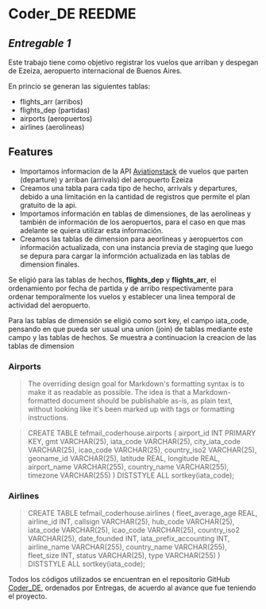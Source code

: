 # Coder_DE REEDME

## _Entregable 1_

Este trabajo tiene como objetivo registrar los vuelos que arriban y despegan de Ezeiza, aeropuerto internacional de Buenos Aires.

En princio se generan las siguientes tablas:
- flights_arr (arribos)
- flights_dep (partidas)
- airports (aeropuertos)
- airlines (aerolineas)

## Features

- Importamos informacion de la API [Aviationstack](https://aviationstack.com/) de vuelos que parten (departure) y arriban (arrivals) del aeropuerto Ezeiza
- Creamos una tabla para cada tipo de hecho, arrivals y departures, debido a una limitación en la cantidad de registros que permite el plan gratuito de la api. 
- Importamos información en tablas de dimensiones, de las aerolineas y también de información de los aeropuertos, para el caso en que mas adelante se quiera utilizar esta información.
- Creamos las tablas de dimension para aeorlineas y aeropuertos con información actualizada, con una instancia previa de staging que luego se depura para cargar la informción actualizada en las tablas de dimension finales.

Se eligió para las tablas de hechos, **flights_dep** y **flights_arr**, el ordenamiento por fecha de partida y de arribo respectivamente para ordenar temporalmente los vuelos y establecer una linea temporal de actividad del aeropuerto. 

Para las tablas de dimensión se eligió como sort key, el campo iata_code, pensando en que pueda ser usual una union (join) de tablas mediante este campo y las tablas de hechos. Se muestra a continuacion la creacion de las tablas de dimension

### Airports

> The overriding design goal for Markdown's
> formatting syntax is to make it as readable
> as possible. The idea is that a
> Markdown-formatted document should be
> publishable as-is, as plain text, without
> looking like it's been marked up with tags
> or formatting instructions.


>CREATE TABLE tefmail_coderhouse.airports ( 
>	airport_id INT PRIMARY KEY, 
>	gmt VARCHAR(25), 
>	iata_code VARCHAR(25), 
>	city_iata_code VARCHAR(25), 
>	icao_code VARCHAR(25), 
>	country_iso2 VARCHAR(25), 
>	geoname_id VARCHAR(25), 
>	latitude REAL, 
>	longitude REAL, 
>	airport_name VARCHAR(255), 
>	country_name VARCHAR(255), 
>	timezone VARCHAR(255) 
>) DISTSTYLE ALL sortkey(iata_code); 

### Airlines 
>CREATE TABLE tefmail_coderhouse.airlines (
>	fleet_average_age REAL,
>	airline_id INT,
>	callsign VARCHAR(25),
>	hub_code VARCHAR(25),
>	iata_code VARCHAR(25),
>	icao_code VARCHAR(25),
>	country_iso2 VARCHAR(25),
>	date_founded INT,
>	iata_prefix_accounting INT,
>	airline_name VARCHAR(255),
>	country_name VARCHAR(255),
>	fleet_size INT,
>	status VARCHAR(25),
>	type VARCHAR(255)
>) DISTSTYLE ALL sortkey(iata_code);


Todos los códigos utilizados se encuentran en el repositorio GitHub [Coder_DE](https://github.com/tefmail/Coder_DE.git), ordenados por Entregas, de acuerdo al avance que fue teniendo el proyecto.